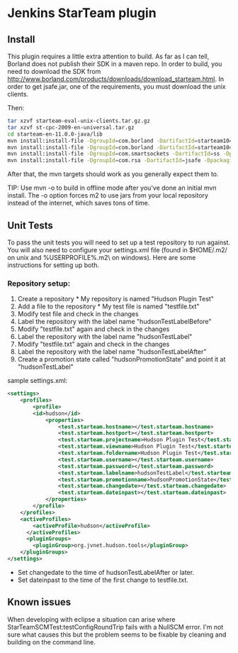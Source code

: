 Jenkins StarTeam plugin
=======================

Install
-------
This plugin requires a little extra attention to build.  As far as I can tell,
Borland does not publish their SDK in a maven repo.  In order to build, you
need to download the SDK from
http://www.borland.com/products/downloads/download_starteam.html.
In order to get jsafe.jar, one of the requirements, you must download the unix clients.

Then:
```bash
tar xzvf starteam-eval-unix-clients.tar.gz.gz
tar xzvf st-cpc-2009-en-universal.tar.gz
cd starteam-en-11.0.0-java/lib
mvn install:install-file -DgroupId=com.borland -DartifactId=starteam104 -Dpackaging=jar -Dversion=10 -Dfile=starteam104.jar
mvn install:install-file -DgroupId=com.borland -DartifactId=starteam104-resources -Dpackaging=jar -Dversion=10 -Dfile=starteam104-resources.jar
mvn install:install-file -DgroupId=com.smartsockets -DartifactId=ss -Dpackaging=jar -Dversion=1 -Dfile=ss.jar
mvn install:install-file -DgroupId=com.rsa -DartifactId=jsafe -Dpackaging=jar -Dversion=3.5 -Dfile=jsafe.jar
```
After that, the mvn targets should work as you generally expect them to.

TIP: Use mvn -o to build in offline mode after you've done an initial mvn install.  The -o option
     forces m2 to use jars from your local repository instead of the internet, which saves tons
     of time.

Unit Tests
----------
To pass the unit tests you will need to set up a test repository to run against.
You will also need to configure your settings.xml file (found in $HOME/.m2/ on
unix and %USERPROFILE%\.m2\ on windows).  Here are some instructions for setting
up both.

### Repository setup:

1. Create a repository
       * My repository is named "Hudson Plugin Test"
2. Add a file to the repository
       *  My test file is named "testfile.txt"
3. Modify test file and check in the changes
2. Label the repository with the label name "hudsonTestLabelBefore"
3. Modify "testfile.txt" again and check in the changes
4. Label the repository with the label name "hudsonTestLabel"
5. Modify "testfile.txt" again and check in the changes
6. Label the repository with the label name "hudsonTestLabelAfter"
7. Create a promotion state called "hudsonPromotionState" and point it at "hudsonTestLabel"

sample settings.xml:
```xml
<settings>
    <profiles>
        <profile>
        <id>hudson</id>
            <properties>
                <test.starteam.hostname></test.starteam.hostname>
                <test.starteam.hostport></test.starteam.hostport>
                <test.starteam.projectname>Hudson Plugin Test</test.starteam.projectname>
                <test.starteam.viewname>Hudson Plugin Test</test.starteam.viewname>
                <test.starteam.foldername>Hudson Plugin Test</test.starteam.foldername>
                <test.starteam.username></test.starteam.username>
                <test.starteam.password></test.starteam.password>
                <test.starteam.labelname>hudsonTestLabel</test.starteam.labelname>
                <test.starteam.promotionname>hudsonPromotionState</test.starteam.promotionname>
                <test.starteam.changedate></test.starteam.changedate>
                <test.starteam.dateinpast></test.starteam.dateinpast>
            </properties>
        </profile>
    </profiles>
    <activeProfiles>
        <activeProfile>hudson</activeProfile>
      </activeProfiles>
      <pluginGroups>
        <pluginGroup>org.jvnet.hudson.tools</pluginGroup>
    </pluginGroups>
</settings>
```
* Set changedate to the time of hudsonTestLabelAfter or later.
* Set dateinpast to the time of the first change to testfile.txt.

Known issues
------------
When developing with eclipse a situation can arise where
StarTeamSCMTest:testConfigRoundTrip fails with a NullSCM error.  I'm not sure
what causes this but the problem seems to be fixable by cleaning and building
on the command line.
